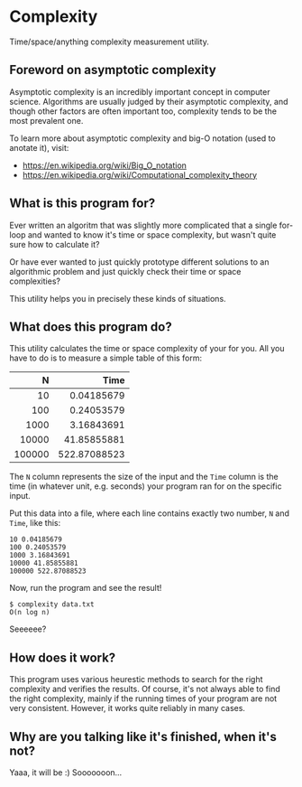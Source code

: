 # Complexity

Time/space/anything complexity measurement utility.

## Foreword on asymptotic complexity

Asymptotic complexity is an incredibly important concept in computer
science. Algorithms are usually judged by their asymptotic complexity,
and though other factors are often important too, complexity tends to
be the most prevalent one.

To learn more about asymptotic complexity and big-O notation (used to
anotate it), visit:

* <https://en.wikipedia.org/wiki/Big_O_notation>
* <https://en.wikipedia.org/wiki/Computational_complexity_theory>

## What is this program for?

Ever written an algoritm that was slightly more complicated that a
single for-loop and wanted to know it's time or space complexity, but
wasn't quite sure how to calculate it?

Or have ever wanted to just quickly prototype different solutions to
an algorithmic problem and just quickly check their time or space
complexities?

This utility helps you in precisely these kinds of situations.

## What does this program do?

This utility calculates the time or space complexity of your for
you. All you have to do is to measure a simple table of this form:

|      N |         Time |
|-------:|-------------:|
|     10 |   0.04185679 |
|    100 |   0.24053579 |
|   1000 |   3.16843691 |
|  10000 |  41.85855881 |
| 100000 | 522.87088523 |


The `N` column represents the size of the input and the `Time` column
is the time (in whatever unit, e.g. seconds) your program ran for on
the specific input.

Put this data into a file, where each line contains exactly two
number, `N` and `Time`, like this:

```
10 0.04185679
100 0.24053579
1000 3.16843691
10000 41.85855881
100000 522.87088523
```

Now, run the program and see the result!

```
$ complexity data.txt
O(n log n)
```

Seeeeee?

## How does it work?

This program uses various heurestic methods to search for the right
complexity and verifies the results. Of course, it's not always able
to find the right complexity, mainly if the running times of your
program are not very consistent. However, it works quite reliably in
many cases.

## Why are you talking like it's finished, when it's not?

Yaaa, it will be :) Sooooooon...

